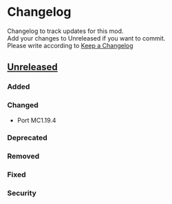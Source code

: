 # Changelog

Changelog to track updates for this mod.  
Add your changes to Unreleased if you want to commit.  
Please write according to [Keep a Changelog](https://keepachangelog.com/en/1.0.0/)

## [Unreleased]

### Added

### Changed

- Port MC1.19.4

### Deprecated

### Removed

### Fixed

### Security

[Unreleased]: https://github.com/MORIMORI0317/GameMenuRemoveGFARB/commits
